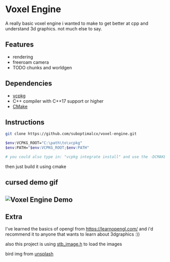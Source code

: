 # Voxel Engine

A really basic voxel engine i wanted to make to get better at cpp and understand 3d graphics. not much else to say.

## Features

- rendering
- freeroam camera
- TODO chunks and worldgen

## Dependencies
- [vcpkg](https://github.com/microsoft/vcpkg)
- C++ compiler with C++17 support or higher
- [CMake](https://cmake.org/)

## Instructions
```bash
git clone https://github.com/suboptimalcx/voxel-engine.git

$env:VCPKG_ROOT="C:\path\to\vcpkg"
$env:PATH="$env:VCPKG_ROOT;$env:PATH"

# you could also type in: "vcpkg integrate install" and use the -DCMAKE_TOOLCHAIN_FILE while using CMake :)
```
then just build it using cmake

## cursed demo gif
![Voxel Engine Demo](assets/gif/ababab.gif)
---

## Extra
I've learned the basics of opengl from https://learnopengl.com/ and i'd recommend it to anyone that wants to learn about 3dgraphics :))

also this project is using [stb_image.h](https://github.com/nothings/stb/blob/master/stb_image.h) to load the images 

bird img from [unsplash](https://unsplash.com/photos/gray-pelican-on-green-grass-during-daytime-mIwTJNB4x80?utm_content=creditShareLink&utm_medium=referral&utm_source=unsplash)